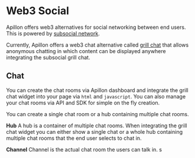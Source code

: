 # Web3 Social

Apillon offers web3 alternatives for social networking between end users. This is powered by [subsocial network](https://subsocial.network/).

Currently, Apillon offers a web3 chat alternative called [grill chat](https://grillapp.net/c/hot-chats) that allows anonymous chatting in which content can be displayed anywhere integrating the subsocial grill chat.

## Chat

You can create the chat rooms via Apillon dashboard and integrate the grill chat widget into your page via `html` and `javascript`. You can also manage your chat rooms via API and SDK for simple on the fly creation.

You can create a single chat room or a hub containing multiple chat rooms.

**Hub** A hub is a container of multiple chat rooms. When integrating the grill chat widget you can either show a single chat or a whole hub containing multiple chat rooms that the end user selects to chat in.

**Channel** Channel is the actual chat room the users can talk in. s
